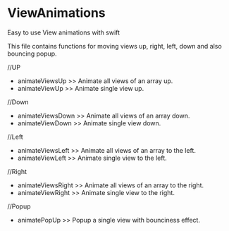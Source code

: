 # ViewAnimations
Easy to use View animations with swift

This file contains functions for moving views up, right, left, down and also bouncing popup.

//UP
  - animateViewsUp >> Animate all views of an array up.
  - animateViewUp >> Animate single view up.
  
//Down
  - animateViewsDown >> Animate all views of an array down.
  - animateViewDown >> Animate single view down.
  
//Left
  - animateViewsLeft >> Animate all views of an array to the left.
  - animateViewLeft >> Animate single view to the left.
  
//Right 
  - animateViewsRight >> Animate all views of an array to the right.
  - animateViewRight >> Animate single view to the right.
  
//Popup
  - animatePopUp >> Popup a single view with bounciness effect.
